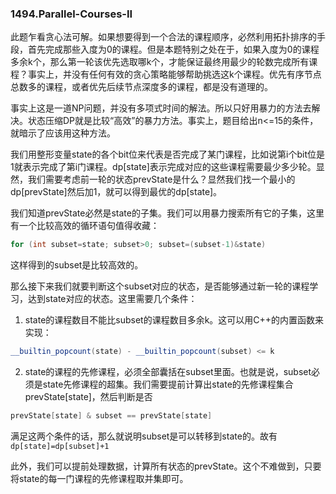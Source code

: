 ### 1494.Parallel-Courses-II

此题乍看贪心法可解。如果想要得到一个合法的课程顺序，必然利用拓扑排序的手段，首先完成那些入度为0的课程。但是本题特别之处在于，如果入度为0的课程多余k个，那么第一轮该优先选取哪k个，才能保证最终用最少的轮数完成所有课程？事实上，并没有任何有效的贪心策略能够帮助挑选这k个课程。优先有序节点总数多的课程，或者优先后续节点深度多的课程，都是没有道理的。

事实上这是一道NP问题，并没有多项式时间的解法。所以只好用暴力的方法去解决。状态压缩DP就是比较“高效”的暴力方法。事实上，题目给出n<=15的条件，就暗示了应该用这种方法。

我们用整形变量state的各个bit位来代表是否完成了某门课程，比如说第i个bit位是1就表示完成了第i门课程。dp[state]表示完成对应的这些课程需要最少多少轮。显然，我们需要考虑前一轮的状态prevState是什么？显然我们找一个最小的dp[prevState]然后加1，就可以得到最优的dp[state]。

我们知道prevState必然是state的子集。我们可以用暴力搜索所有它的子集，这里有一个比较高效的循环语句值得收藏：
```cpp
for (int subset=state; subset>0; subset=(subset-1)&state)
```
这样得到的subset是比较高效的。

那么接下来我们就要判断这个subset对应的状态，是否能够通过新一轮的课程学习，达到state对应的状态。这里需要几个条件：
1. state的课程数目不能比subset的课程数目多余k。这可以用C++的内置函数来实现：
```cpp
__builtin_popcount(state) - __builtin_popcount(subset) <= k
```
2. state的课程的先修课程，必须全部囊括在subset里面。也就是说，subset必须是state先修课程的超集。我们需要提前计算出state的先修课程集合prevState[state]，然后判断是否
```cpp
prevState[state] & subset == prevState[state]
```
满足这两个条件的话，那么就说明subset是可以转移到state的。故有```dp[state]=dp[subset]+1```

此外，我们可以提前处理数据，计算所有状态的prevState。这个不难做到，只要将state的每一门课程的先修课程取并集即可。

